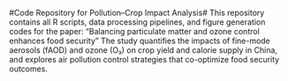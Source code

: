 #Code Repository for Pollution–Crop Impact Analysis#
This repository contains all R scripts, data processing pipelines, and figure generation codes for the paper:
“Balancing particulate matter and ozone control enhances food security”
The study quantifies the impacts of fine-mode aerosols (fAOD) and ozone (O₃) on crop yield and calorie supply in China, and explores air pollution control strategies that co-optimize food security outcomes.
